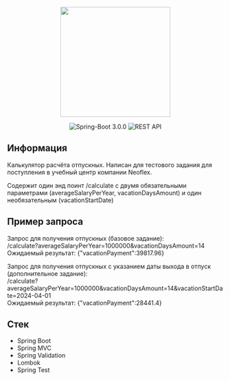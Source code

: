 <p align="center">
      <img src="https://i.ibb.co/z6CXpm6/75775.png" width="256" height="256">
</p>

<p align="center">
   <img src="https://img.shields.io/badge/Spring--Boot-2.6.4-green" alt="Spring-Boot 3.0.0">
   <img src="https://img.shields.io/badge/REST-API-yellow" alt="REST API">
</p>

## Информация

<p>Калькулятор расчёта отпускных. Написан для тестового задания для поступления в учебный центр компании Neoflex.</p>
<p>Содержит один энд поинт /calculate с двумя обязательными параметрами (averageSalaryPerYear, vacationDaysAmount)
и один необязательным (vacationStartDate)</p>

## Пример запроса
<p>Запрос для получения отпускных (базовое задание): 
<br/>/calculate?averageSalaryPerYear=1000000&vacationDaysAmount=14 <br/>
Ожидаемый результат: {"vacationPayment":39817.96}</p>

<p>Запрос для получения отпускных с указанием даты выхода в отпуск (дополнительное задание): <br/>
/calculate?averageSalaryPerYear=1000000&vacationDaysAmount=14&vacationStartDate=2024-04-01 <br/>
Ожидаемый результат: {"vacationPayment":28441.4}</p>

## Стек
- Spring Boot
- Spring MVC
- Spring Validation
- Lombok
- Spring Test

